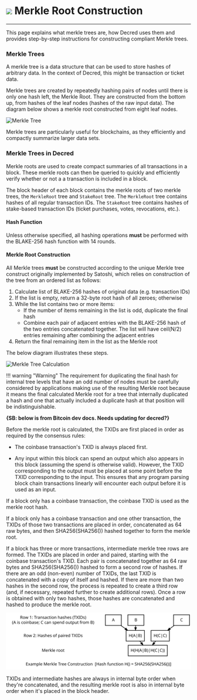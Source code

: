 # <img class="dcr-icon" src="/img/dcr-icons/Code.svg" /> Merkle Root Construction

---

This page explains what merkle trees are, how Decred uses them and provides step-by-step instructions for constructing compliant Merkle trees.

### Merkle Trees


A merkle tree is a data structure that can be used to store hashes of arbitrary data. In the context of Decred, this might be transaction or ticket data. 

Merkle trees are created by repeatedly hashing pairs of nodes until there is only one hash left, the Merkle Root. They are constructed from the bottom up, from hashes of the leaf nodes (hashes of the raw input data). The diagram below shows a merkle root constructed from eight leaf nodes. 

![Merkle Tree](/img/core-blockchain-concepts/merkle_tree.svg)

Merkle trees are particularly useful for blockchains, as they efficiently and compactly summarize larger data sets.


### Merkle Trees in Decred

Merkle roots are used to create compact summaries of all transactions in a block. These merkle roots can then be queried to quickly and efficiently verify whether or not a a transaction is included in a block. 

The block header of each block contains the merkle roots of two merkle trees, the `MerkleRoot` tree and `StakeRoot` tree. The `MerkleRoot` tree contains hashes of all regular transaction IDs. The `StakeRoot` tree contains hashes of stake-based transaction IDs (ticket purchases, votes, revocations, etc.). 

#### Hash Function

Unless otherwise specified, all hashing operations **must** be performed with the BLAKE-256 hash function with 14 rounds.

#### Merkle Root Construction

All Merkle trees **must** be constructed according to the unique Merkle tree construct originally implemented by Satoshi, which relies on construction of the tree from an ordered list as follows:

1. Calculate list of BLAKE-256 hashes of original data (e.g. transaction IDs) 
1. If the list is empty, return a 32-byte root hash of all zeroes; otherwise
1. While the list contains two or more items:
	- If the number of items remaining in the list is odd, duplicate the final hash
	- Combine each pair of adjacent entries with the BLAKE-256 hash of the two entries concatenated together. The list will have ceil(N/2) entries remaining after combining the adjacent entries
1. Return the final remaining item in the list as the Merkle root

The below diagram illustrates these steps.

![Merkle Tree Calculation](/img/core-blockchain-concepts/merkle_root_calc.svg)

!!! warning "Warning"
	The requirement for duplicating the final hash for internal tree levels that have an odd number of nodes must be carefully considered by applications making use of the resulting Merkle root because it means the final calculated Merkle root for a tree that internally duplicated a hash and one that actually included a duplicate hash at that position will be indistinguishable.

<!-- TODO s-ben: below is from Bitcoin dev docs. Needs updating for decred? -->
**{SB: below is from Bitcoin dev docs. Needs updating for decred?}**

Before the merkle root is calculated, the TXIDs are first placed in order as required by the
consensus rules:

* The coinbase transaction's TXID is always placed first.

* Any input within this block can spend an output which also appears in
  this block (assuming the spend is otherwise valid). However, the TXID
  corresponding to the output must be placed at some point before the
  TXID corresponding to the input. This ensures that any program parsing
  block chain transactions linearly will encounter each output before it
  is used as an input.

If a block only has a coinbase transaction, the coinbase TXID is used as
the merkle root hash.

If a block only has a coinbase transaction and one other transaction,
the TXIDs of those two transactions are placed in order, concatenated as
64 raw bytes, and then SHA256(SHA256()) hashed together to form the
merkle root.

If a block has three or more transactions, intermediate merkle tree rows
are formed. The TXIDs are placed in order and paired, starting with the
coinbase transaction's TXID. Each pair is concatenated together as 64
raw bytes and SHA256(SHA256()) hashed to form a second row of
hashes. If there are an odd (non-even) number of TXIDs, the last TXID is
concatenated with a copy of itself and hashed. If there are more than
two hashes in the second row, the process is repeated to create a third
row (and, if necessary, repeated further to create additional rows).
Once a row is obtained with only two hashes, those hashes are concatenated and
hashed to produce the merkle root.

<!-- built block 170's merkle root with Python to confirm left-to-right order
     for A|B concatenation demonstrated below:
         sha256(sha256("82501c1178fa0b222c1f3d474ec726b832013f0a532b44bb620cce8624a5feb1169e1e83e930853391bc6f35f605c6754cfead57cf8387639d3b4096c54f18f4".decode("hex")).digest()).digest().encode("hex_codec")
-->

![Example Merkle Tree Construction](../img/core-blockchain-concepts/merkle-tree-construction.svg)

TXIDs and intermediate hashes are always in internal byte order when they're
concatenated, and the resulting merkle root is also in internal byte
order when it's placed in the block header.
